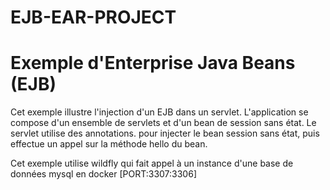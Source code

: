 # EJB-EAR-PROJECT
Exemple d'Enterprise Java Beans (EJB)
==============

Cet exemple illustre l'injection d'un EJB dans un servlet. L'application se compose d'un ensemble de servlets et d'un bean de session sans état. Le servlet utilise des annotations. pour injecter le bean session sans état, puis effectue un appel sur la méthode hello du bean.

Cet exemple utilise wildfly qui fait appel à un instance d'une base de données mysql en docker [PORT:3307:3306]
